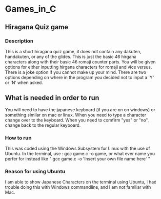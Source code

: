 # Games_in_C
## Hiragana Quiz game
### Description
This is a short hiragana quiz game, it does not contain any dakuten, handakuten, or any of the glides. 
This is just the basic 46 hirgana characters along with their basic 46 romaji counter parts.
You will be given options for either inputting hirgana characters for romaji and vice versus.
There is a joke option if you cannot make up your mind.
There are two options depending on where in the program you decided not to input a 'Y' or 'N' when asked.
## What is needed in order to run
You will need to have the japanese keyboard (if you are on on windows) or something similar on mac or linux.
When you need to type a character change over to the keyboard. When you need to comfirm "yes" or "no", change back to the regular keyboard.
### How to run
This was coded using the Windows Subsystem for Linux with the use of Ubuntu.
In the terminal, use : gcc game.c -o game, or what ever name you perfer for instead like " gcc game.c -o 'Insert your own file name here' "
### Reason for using Ubuntu
I am able to show Japanese Characters on the terminal using Ubuntu, I had trouble doing this with Windows commandline, and I am not familiar with Mac.
